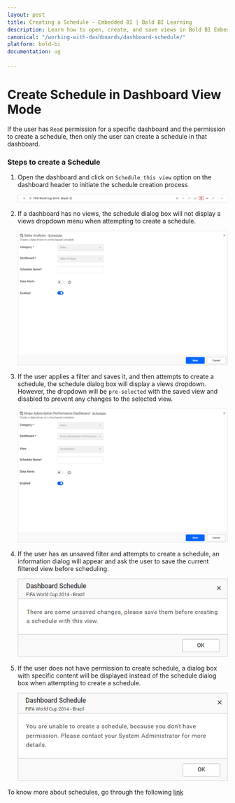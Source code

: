 ```yaml
---
layout: post
title: Creating a Schedule – Embedded BI | Bold BI Learning
description: Learn how to open, create, and save views in Bold BI Embedded. Users without permission to create schedules cannot create schedules.
canonical: "/working-with-dashboards/dashboard-schedule/"
platform: bold-bi
documentation: ug

---
```


# Create Schedule in Dashboard View Mode

If the user has `Read` permission for a specific dashboard and the permission to create a schedule, then only the user can create a schedule in that dashboard.

### Steps to create a Schedule

1. Open the dashboard and click on `Schedule this view` option on the dashboard header to initiate the schedule creation process

    ![Contect Menu](/static/assets/working-with-dashboards/images/create_schedule.png#width=40%)

2. If a dashboard has no views, the schedule dialog box will not display a views dropdown menu when attempting to create a schedule.

    ![Default Dashboard](/static/assets/working-with-dashboards/images/default-dashboard.png#width=40%)

3. If the user applies a filter and saves it, and then attempts to create a schedule, the schedule dialog box will display a views dropdown. However, the dropdown will be `pre-selected` with the saved view and disabled to prevent any changes to the selected view.

    ![Saved View](/static/assets/working-with-dashboards/images/saved_view.png#width=40%)

4. If the user has an unsaved filter and attempts to create a schedule, an information dialog will appear and ask the user to save the current filtered view before scheduling.

    ![UnSaved Filter](/static/assets/working-with-dashboards/images/unsaved-filter.png)

5. If the user does not have permission to create schedule, a dialog box with specific content will be displayed instead of the schedule dialog box when attempting to create a schedule.

    ![WithoutScheduleCreatePermission](/static/assets/working-with-dashboards/images/without_schedulecreatepremission.png)

To know more about schedules, go through the following [link](/managing-resources/manage-schedules/)